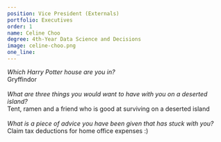 ```yaml
---
position: Vice President (Externals)
portfolio: Executives
order: 1
name: Celine Choo
degree: 4th-Year Data Science and Decisions
image: celine-choo.png
one_line:
---
```

*Which Harry Potter house are you in?*
<br>
Gryffindor
<br><br>
*What are three things you would want to have with you on a deserted island?*
<br>
Tent, ramen and a friend who is good at surviving on a deserted island
<br><br>
*What is a piece of advice you have been given that has stuck with you?*
<br>
Claim tax deductions for home office expenses :)